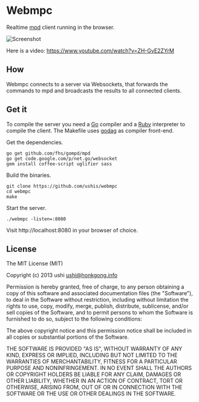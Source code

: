 # Webmpc

Realtime [mpd](http://www.musicpd.org/) client running in the browser.

![Screenshot](http://i.imgur.com/7qMURyV.png)

Here is a video: https://www.youtube.com/watch?v=ZH-GvE2ZYrM

## How

Webmpc connects to a server via Websockets, that forwards the commands to mpd
and broadcasts the results to all connected clients.

## Get it

To compile the server you need a [Go](http://golang.org/) compiler and a
[Ruby](https://www.ruby-lang.org) interpreter to compile the client. The
Makefile uses [godag](https://code.google.com/p/godag/) as compiler front-end.

Get the dependencies.

```
go get github.com/fhs/gompd/mpd
go get code.google.com/p/net.go/websocket
gem install coffee-script uglifier sass
```

Build the binaries.

```
git clone https://github.com/ushis/webmpc
cd webmpc
make
```

Start the server.

```
./webmpc -listen=:8080
```

Visit http://localhost:8080 in your browser of choice.


## License

The MIT License (MIT)

Copyright (c) 2013 ushi <ushi@honkgong.info>

Permission is hereby granted, free of charge, to any person obtaining a copy
of this software and associated documentation files (the "Software"), to deal
in the Software without restriction, including without limitation the rights
to use, copy, modify, merge, publish, distribute, sublicense, and/or sell
copies of the Software, and to permit persons to whom the Software is
furnished to do so, subject to the following conditions:

The above copyright notice and this permission notice shall be included in
all copies or substantial portions of the Software.

THE SOFTWARE IS PROVIDED "AS IS", WITHOUT WARRANTY OF ANY KIND, EXPRESS OR
IMPLIED, INCLUDING BUT NOT LIMITED TO THE WARRANTIES OF MERCHANTABILITY,
FITNESS FOR A PARTICULAR PURPOSE AND NONINFRINGEMENT. IN NO EVENT SHALL THE
AUTHORS OR COPYRIGHT HOLDERS BE LIABLE FOR ANY CLAIM, DAMAGES OR OTHER
LIABILITY, WHETHER IN AN ACTION OF CONTRACT, TORT OR OTHERWISE, ARISING FROM,
OUT OF OR IN CONNECTION WITH THE SOFTWARE OR THE USE OR OTHER DEALINGS IN
THE SOFTWARE.
